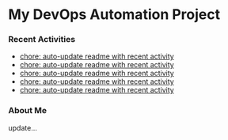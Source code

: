 # My DevOps Automation Project

### Recent Activities
<!-- activity:START -->
- [chore: auto-update readme with recent activity](https://github.com/kaigiii/mybowling-app/commit/8bfe8081773694cf29a644877b0ca69270667cb0)
- [chore: auto-update readme with recent activity](https://github.com/kaigiii/mybowling-app/commit/bf9ae44bfc40e7f719e7ab52115fc3c9e3c9e45b)
- [chore: auto-update readme with recent activity](https://github.com/kaigiii/mybowling-app/commit/5919e99851bec0ec87d8e499e43e0e2ae09e6a24)
- [chore: auto-update readme with recent activity](https://github.com/kaigiii/mybowling-app/commit/07f3406cf7a2714493233b21c4248d6fe7a06057)
- [chore: auto-update readme with recent activity](https://github.com/kaigiii/mybowling-app/commit/3c61ad01fad7bcb82d07d397ce201ff777334966)
<!-- activity:END -->

### About Me
<!-- MYLINKS:START -->
<!-- MYLINKS:END -->

update...
